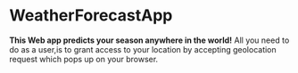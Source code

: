 # WeatherForecastApp



**This Web app predicts your season anywhere in the world!**
All you need  to do as a user,is to grant access to your location by accepting geolocation request which pops up on your browser. 
